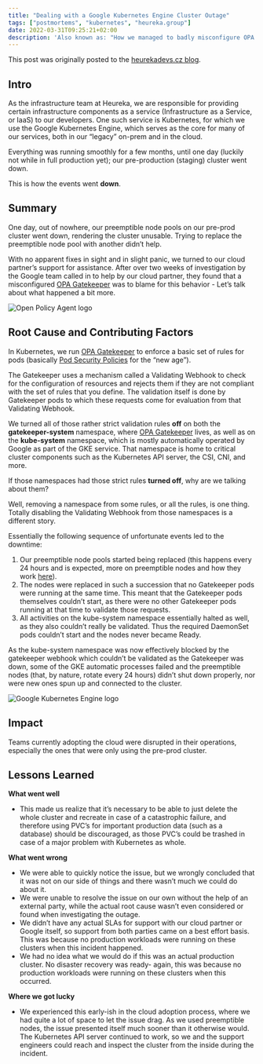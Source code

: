 ```yaml
---
title: "Dealing with a Google Kubernetes Engine Cluster Outage"
tags: ["postmortems", "kubernetes", "heureka.group"]
date: 2022-03-31T09:25:21+02:00
description: 'Also known as: "How we managed to badly misconfigure OPA Gatekeeper"'
---
```


This post was originally posted to the [heurekadevs.cz blog](https://www.heurekadevs.com/dealing-with-a-google-kubernetes-engine-cluster-outage).

## Intro

As the infrastructure team at Heureka, we are responsible for providing certain infrastructure components as a service (Infrastructure as a Service, or IaaS) to our developers. One such service is Kubernetes, for which we use the Google Kubernetes Engine, which serves as the core for many of our services, both in our “legacy” on-prem and in the cloud.

Everything was running smoothly for a few months, until one day (luckily not while in full production yet); our pre-production (staging) cluster went down.

This is how the events went **down**.

## Summary

One day, out of nowhere, our preemptible node pools on our pre-prod cluster went down, rendering the cluster unusable. Trying to replace the preemptible node pool with another didn’t help.

With no apparent fixes in sight and in slight panic, we turned to our cloud partner’s support for assistance. After over two weeks of investigation by the Google team called in to help by our cloud partner, they found that a misconfigured [OPA Gatekeeper](https://www.openpolicyagent.org/) was to blame for this behavior - Let’s talk about what happened a bit more.

![Open Policy Agent logo](../../images/dealing-with-a-gke-outage/opa-logo.webp)

## Root Cause and Contributing Factors

In Kubernetes, we run [OPA Gatekeeper](https://www.openpolicyagent.org/) to enforce a basic set of rules for pods (basically [Pod Security Policies](https://kubernetes.io/docs/concepts/policy/pod-security-policy/) for the “new age”).

The Gatekeeper uses a mechanism called a Validating Webhook to check for the configuration of resources and rejects them if they are not compliant with the set of rules that you define. The validation itself is done by Gatekeeper pods to which these requests come for evaluation from that Validating Webhook.

We turned all of those rather strict validation rules **off** on both the **gatekeeper-system** namespace, where [OPA Gatekeeper](https://www.openpolicyagent.org/) lives, as well as on the **kube-system** namespace, which is mostly automatically operated by Google as part of the GKE service. That namespace is home to critical cluster components such as the Kubernetes API server, the CSI, CNI, and more.

If those namespaces had those strict rules **turned off**, why are we talking about them?

Well, removing a namespace from some rules, or all the rules, is one thing. Totally disabling the Validating Webhook from those namespaces is a different story.

Essentially the following sequence of unfortunate events led to the downtime:

1. Our preemptible node pools started being replaced (this happens every 24 hours and is expected, more on preemptible nodes and how they work [here](https://cloud.google.com/compute/docs/instances/preemptible)).
1. The nodes were replaced in such a succession that no Gatekeeper pods were running at the same time. This meant that the Gatekeeper pods themselves couldn’t start, as there were no other Gatekeeper pods running at that time to validate those requests.
1. All activities on the kube-system namespace essentially halted as well, as they also couldn’t really be validated. Thus the required DaemonSet pods couldn’t start and the nodes never became Ready.

As the kube-system namespace was now effectively blocked by the gatekeeper webhook which couldn’t be validated as the Gatekeeper was down, some of the GKE automatic processes failed and the preemptible nodes (that, by nature, rotate every 24 hours) didn’t shut down properly, nor were new ones spun up and connected to the cluster.

![Google Kubernetes Engine logo](../../images/dealing-with-a-gke-outage/gke-logo.png)

## Impact

Teams currently adopting the cloud were disrupted in their operations, especially the ones that were only using the pre-prod cluster.

## Lessons Learned

**What went well**

- This made us realize that it’s necessary to be able to just delete the whole cluster and recreate in case of a catastrophic failure, and therefore using PVC’s for important production data (such as a database) should be discouraged, as those PVC’s could be trashed in case of a major problem with Kubernetes as whole.

**What went wrong**

- We were able to quickly notice the issue, but we wrongly concluded that it was not on our side of things and there wasn’t much we could do about it.
- We were unable to resolve the issue on our own without the help of an external party, while the actual root cause wasn’t even considered or found when investigating the outage.
- We didn’t have any actual SLAs for support with our cloud partner or Google itself, so support from both parties came on a best effort basis. This was because no production workloads were running on these clusters when this incident happened.
- We had no idea what we would do if this was an actual production cluster. No disaster recovery was ready- again, this was because no production workloads were running on these clusters when this occurred.

**Where we got lucky**

- We experienced this early-ish in the cloud adoption process, where we had quite a lot of space to let the issue drag.
  As we used preemptible nodes, the issue presented itself much sooner than it otherwise would.
  The Kubernetes API server continued to work, so we and the support engineers could reach and inspect the cluster from the inside during the incident.
